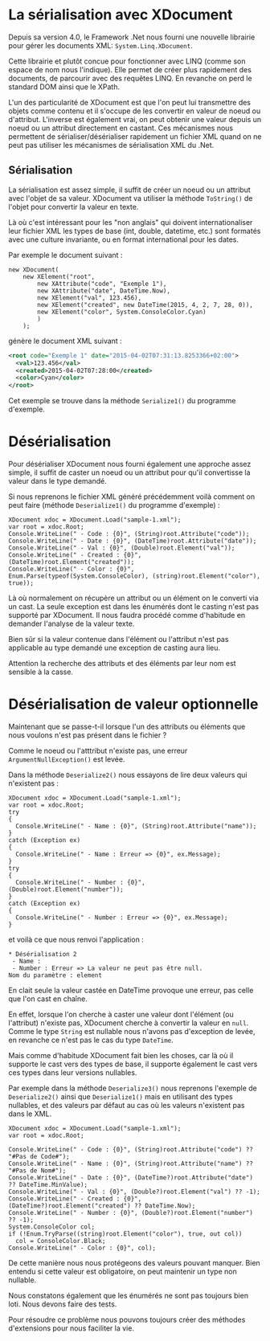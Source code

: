 ﻿# La sérialisation avec XDocument

Depuis sa version 4.0, le Framework .Net nous fourni une nouvelle librairie pour gérer les 
documents XML: `System.Linq.XDocument`.

Cette librairie et plutôt concue pour fonctionner avec LINQ (comme son espace de nom nous l'indique). 
Elle permet de créer plus rapidement des documents, de parcourir avec des requêtes LINQ. En 
revanche on perd le standard DOM ainsi que le XPath.

L'un des particularité de XDocument est que l'on peut lui transmettre des objets comme
contenu et il s'occupe de les convertir en valeur de noeud ou d'attribut. L'inverse est également
vrai, on peut obtenir une valeur depuis un noeud ou un attribut directement en castant. Ces 
mécanismes nous permettent de sérialiser/désérialiser rapidement un fichier XML quand on
ne peut pas utiliser les mécanismes de sérialisation XML du .Net.

## Sérialisation

La sérialisation est assez simple, il suffit de créer un noeud ou un attribut avec l'objet
de sa valeur. XDocument va utiliser la méthode `ToString()` de l'objet pour convertir la
valeur en texte.

Là où c'est intéressant pour les "non anglais" qui doivent internationaliser leur fichier XML
les types de base (int, double, datetime, etc.) sont formatés avec une culture invariante, ou
en format international pour les dates.

Par exemple le document suivant :

``` CSharp
new XDocument(
    new XElement("root",
        new XAttribute("code", "Exemple 1"),
        new XAttribute("date", DateTime.Now),
        new XElement("val", 123.456),
        new XElement("created", new DateTime(2015, 4, 2, 7, 28, 0)),
        new XElement("color", System.ConsoleColor.Cyan)
        )
    );
```

génère le document XML suivant :

``` XML
<root code="Exemple 1" date="2015-04-02T07:31:13.8253366+02:00">
  <val>123.456</val>
  <created>2015-04-02T07:28:00</created>
  <color>Cyan</color>
</root>
```

Cet exemple se trouve dans la méthode `Serialize1()` du programme d'exemple.

# Désérialisation

Pour désérialiser XDocument nous fourni également une approche assez simple, il suffit de caster
un noeud ou un attribut pour qu'il convertisse la valeur dans le type demandé.
 
Si nous reprenons le fichier XML généré précédemment voilà comment on peut faire 
(méthode `Deserialize1()` du programme d'exemple) :

```CSharp
XDocument xdoc = XDocument.Load("sample-1.xml");
var root = xdoc.Root;
Console.WriteLine(" - Code : {0}", (String)root.Attribute("code"));
Console.WriteLine(" - Date : {0}", (DateTime)root.Attribute("date"));
Console.WriteLine(" - Val : {0}", (Double)root.Element("val"));
Console.WriteLine(" - Created : {0}", (DateTime)root.Element("created"));
Console.WriteLine(" - Color : {0}", Enum.Parse(typeof(System.ConsoleColor), (string)root.Element("color"), true));
```

Là où normalement on récupère un attribut ou un élément on le converti via un cast. La seule
exception est dans les énumérés dont le casting n'est pas supporté par XDocument. Il nous faudra
procédé comme d'habitude en demander l'analyse de la valeur texte.

Bien sûr si la valeur contenue dans l'élément ou l'attribut n'est pas applicable au type demandé
une exception de casting aura lieu.

Attention la recherche des attributs et des éléments par leur nom est sensible à la casse.

# Désérialisation de valeur optionnelle

Maintenant que se passe-t-il lorsque l'un des attributs ou éléments que nous voulons n'est pas
présent dans le fichier ?

Comme le noeud ou l'atttribut n'existe pas, une erreur `ArgumentNullException()` est levée.

Dans la méthode `Deserialize2()` nous essayons de lire deux valeurs qui n'existent pas :

```CSharp
XDocument xdoc = XDocument.Load("sample-1.xml");
var root = xdoc.Root;
try
{
  Console.WriteLine(" - Name : {0}", (String)root.Attribute("name"));
}
catch (Exception ex)
{
  Console.WriteLine(" - Name : Erreur => {0}", ex.Message);
}
try
{
  Console.WriteLine(" - Number : {0}", (Double)root.Element("number"));
}
catch (Exception ex)
{
  Console.WriteLine(" - Number : Erreur => {0}", ex.Message);
}
```

et voilà ce que nous renvoi l'application :

```
* Désérialisation 2
 - Name :
 - Number : Erreur => La valeur ne peut pas être null.
Nom du paramètre : element
```

En clait seule la valeur castée en DateTime provoque une erreur, pas celle que l'on cast
en chaîne.

En effet, lorsque l'on cherche à caster une valeur dont l'élément (ou l'attribut) n'existe pas, 
XDocument cherche à convertir la valeur en ```null```. Comme le type ```String``` est nullable
nous n'avons pas d'exception de levée, en revanche ce n'est pas le cas du type ```DateTime```.

Mais comme d'habitude XDocument fait bien les choses, car là où il supporte le cast vers
des types de base, il supporte également le cast vers ces types dans leur versions nullables.

Par exemple dans la méthode `Deserialize3()` nous reprenons l'exemple de `Deserialize2()`
ainsi que `Deserialize1()` mais en utilisant des types nullables, et des valeurs par défaut 
au cas où les valeurs n'existent pas dans le XML.

```CSharp
XDocument xdoc = XDocument.Load("sample-1.xml");
var root = xdoc.Root;

Console.WriteLine(" - Code : {0}", (String)root.Attribute("code") ?? "#Pas de Code#");
Console.WriteLine(" - Name : {0}", (String)root.Attribute("name") ?? "#Pas de Nom#");
Console.WriteLine(" - Date : {0}", (DateTime?)root.Attribute("date") ?? DateTime.MinValue);
Console.WriteLine(" - Val : {0}", (Double?)root.Element("val") ?? -1);
Console.WriteLine(" - Created : {0}", (DateTime?)root.Element("created") ?? DateTime.Now);
Console.WriteLine(" - Number : {0}", (Double?)root.Element("number") ?? -1);
System.ConsoleColor col;
if (!Enum.TryParse((string)root.Element("color"), true, out col))
  col = ConsoleColor.Black;
Console.WriteLine(" - Color : {0}", col);
```

De cette manière nous nous protégeons des valeurs pouvant manquer. Bien entendu si cette valeur
est obligatoire, on peut maintenir un type non nullable.

Nous constatons également que les énumérés ne sont pas toujours bien loti. Nous devons
faire des tests.

Pour résoudre ce problème nous pouvons toujours créer des méthodes d'extensions pour nous
faciliter la vie.

